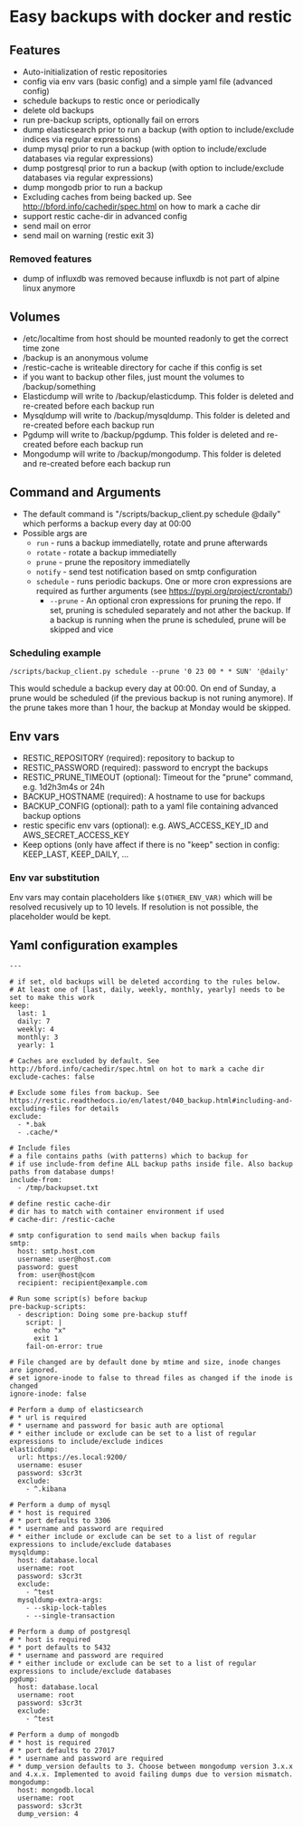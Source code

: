 # Easy backups with docker and restic

## Features

* Auto-initialization of restic repositories
* config via env vars (basic config) and a simple yaml file (advanced config)
* schedule backups to restic once or periodically
* delete old backups
* run pre-backup scripts, optionally fail on errors
* dump elasticsearch prior to run a backup (with option to include/exclude indices via regular expressions)
* dump mysql prior to run a backup (with option to include/exclude databases via regular expressions)
* dump postgresql prior to run a backup (with option to include/exclude databases via regular expressions)
* dump mongodb prior to run a backup
* Excluding caches from being backed up. See http://bford.info/cachedir/spec.html on how to mark a cache dir
* support restic cache-dir in advanced config
* send mail on error
* send mail on warning (restic exit 3)

### Removed features

* dump of influxdb was removed because influxdb is not part of alpine linux anymore


## Volumes

* /etc/localtime from host should be mounted readonly to get the correct time zone
* /backup is an anonymous volume
* /restic-cache is writeable directory for cache if this config is set
* if you want to backup other files, just mount the volumes to /backup/something
* Elasticdump will write to /backup/elasticdump. This folder is deleted and re-created before each backup run
* Mysqldump will write to /backup/mysqldump. This folder is deleted and re-created before each backup run
* Pgdump will write to /backup/pgdump. This folder is deleted and re-created before each backup run
* Mongodump will write to /backup/mongodump. This folder is deleted and re-created before each backup run

## Command and Arguments

* The default command is "/scripts/backup_client.py schedule @daily" which performs a backup every day at 00:00
* Possible args are
  * `run` - runs a backup immediatelly, rotate and prune afterwards
  * `rotate` - rotate a backup immediatelly
  * `prune` - prune the repository immediatelly
  * `notify` - send test notification based on smtp configuration
  * `schedule` - runs periodic backups. One or more cron expressions are required as further arguments (see https://pypi.org/project/crontab/)
    * `--prune` - An optional cron expressions for pruning the repo. If set, pruning is scheduled separately and not ather the backup.
      If a backup is running when the prune is scheduled, prune will be skipped and vice

### Scheduling example 

```
/scripts/backup_client.py schedule --prune '0 23 00 * * SUN' '@daily'
```

This would schedule a backup every day at 00:00. On end of Sunday, a prune would be scheduled (if the previous backup is not runing anymore). If the
prune takes more than 1 hour, the backup at Monday would be skipped.


## Env vars

* RESTIC_REPOSITORY (required): repository to backup to
* RESTIC_PASSWORD (required): password to encrypt the backups
* RESTIC_PRUNE_TIMEOUT (optional): Timeout for the "prune" command, e.g. 1d2h3m4s or 24h
* BACKUP_HOSTNAME (required): A hostname to use for backups
* BACKUP_CONFIG (optional): path to a yaml file containing advanced backup options
* restic specific env vars (optional): e.g. AWS_ACCESS_KEY_ID and AWS_SECRET_ACCESS_KEY
* Keep options (only have affect if there is no "keep" section in config: KEEP_LAST, KEEP_DAILY, ...

### Env var substitution

Env vars may contain placeholders like `$(OTHER_ENV_VAR)` which will be resolved recusively up to 10 levels. If resolution is not possible, the placeholder would be kept.

## Yaml configuration examples

```
---

# if set, old backups will be deleted according to the rules below.
# At least one of [last, daily, weekly, monthly, yearly] needs to be set to make this work
keep:
  last: 1
  daily: 7
  weekly: 4
  monthly: 3
  yearly: 1

# Caches are excluded by default. See http://bford.info/cachedir/spec.html on hot to mark a cache dir
exclude-caches: false

# Exclude some files from backup. See https://restic.readthedocs.io/en/latest/040_backup.html#including-and-excluding-files for details
exclude:
  - *.bak
  - .cache/*

# Include files 
# a file contains paths (with patterns) which to backup for
# if use include-from define ALL backup paths inside file. Also backup paths from database dumps!
include-from: 
  - /tmp/backupset.txt

# define restic cache-dir
# dir has to match with container environment if used
# cache-dir: /restic-cache

# smtp configuration to send mails when backup fails
smtp:
  host: smtp.host.com
  username: user@host.com
  password: guest
  from: user@host@com
  recipient: recipient@example.com

# Run some script(s) before backup
pre-backup-scripts:
  - description: Doing some pre-backup stuff
    script: |
      echo "x"
      exit 1
    fail-on-error: true

# File changed are by default done by mtime and size, inode changes are ignored.
# set ignore-inode to false to thread files as changed if the inode is changed
ignore-inode: false

# Perform a dump of elasticsearch
# * url is required
# * username and password for basic auth are optional
# * either include or exclude can be set to a list of regular expressions to include/exclude indices
elasticdump:
  url: https://es.local:9200/
  username: esuser
  password: s3cr3t
  exclude:
    - ^.kibana

# Perform a dump of mysql
# * host is required
# * port defaults to 3306
# * username and password are required
# * either include or exclude can be set to a list of regular expressions to include/exclude databases
mysqldump:
  host: database.local
  username: root
  password: s3cr3t
  exclude:
    - ^test
  mysqldump-extra-args:
    - --skip-lock-tables
    - --single-transaction

# Perform a dump of postgresql
# * host is required
# * port defaults to 5432
# * username and password are required
# * either include or exclude can be set to a list of regular expressions to include/exclude databases
pgdump:
  host: database.local
  username: root
  password: s3cr3t
  exclude:
    - ^test

# Perform a dump of mongodb
# * host is required
# * port defaults to 27017
# * username and password are required
# * dump_version defaults to 3. Choose between mongodump version 3.x.x and 4.x.x. Implemented to avoid failing dumps due to version mismatch.
mongodump:
  host: mongodb.local
  username: root
  password: s3cr3t
  dump_version: 4

```

